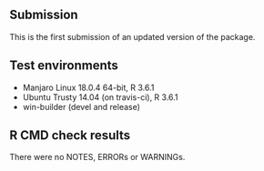 ## Submission

This is the first submission of an updated version of the package.

## Test environments

* Manjaro Linux 18.0.4 64-bit, R 3.6.1
* Ubuntu Trusty 14.04 (on travis-ci), R 3.6.1
* win-builder (devel and release)

## R CMD check results

There were no NOTES, ERRORs or WARNINGs.
